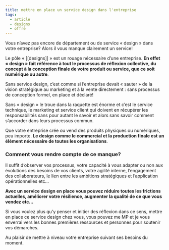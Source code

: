 ```yaml
---
title: mettre en place un service design dans l'entreprise
tags:
  - article
  - designs
  - offre
---
```

Vous n’avez pas encore de département ou de service « design » dans votre entreprise? Alors il vous manque clairement un service!  
  
Le pôle « [[designs]] » est un rouage nécessaire d’une entreprise. **En effet « design » fait référence à tout le processus de réflexion collective, du concept à la conception finale de votre produit ou service, que ce soit numérique ou autre**.  
  
Sans service design, c’est comme si l’entreprise devait « sauter » de la vision stratégique au marketing et à la vente directement : sans processus de conception formel, en place et déclaré!  
  
Sans « design » le troue dans la raquette est énorme et c’est le service technique, le marketing et service client qui doivent en récupérer les responsabilités sans pour autant le savoir et alors sans savoir comment s’accorder dans leurs processus commun.  
  
Que votre entreprise crée ou vend des produits physiques ou numériques, peu importe. **Le design comme le commercial et la production finale est un élément nécessaire de toutes les organisations**.  
  
### Comment vous rendre compte de ce manque? 

Il suffit d’observer vos processus, votre capacité à vous adapter ou non aux évolutions des besoins de vos clients, votre agilité interne, l’engagement des collaborateurs, le lien entre les ambitions stratégiques et l’application opérationnelles etc…  
  
**Avec un service design en place vous pouvez réduire toutes les frictions actuelles, améliorer votre résilience, augmenter la qualité de ce que vous vendez etc…**  
  
Si vous voulez plus qu’y penser et initier des réflexion dans ce sens, mettre en place ce service design chez vous, vous pouvez me MP et je vous enverrai vers les bonnes premières ressources et personnes pour soutenir vos démarches.  
  
Au plaisir de mettre à niveau votre entreprise suivant ses besoins du moment.